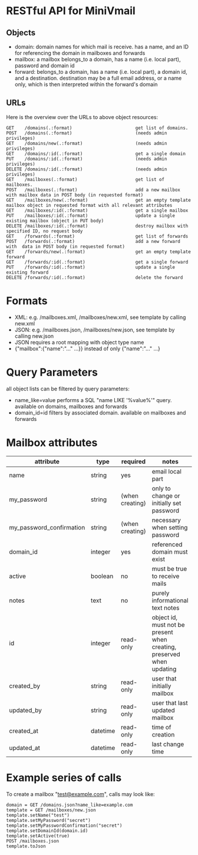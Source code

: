 RESTful API for MiniVmail
=========================

Objects
-------
* domain: domain names for which mail is receive. has a name, and an ID for referencing the domain in mailboxes and forwards
* mailbox: a mailbox belongs_to a domain, has a name (i.e. local part), password and domain id
* forward: belongs_to a domain, has a name (i.e. local part), a domain id, and a destination. destination may be a full email address, or a name only, which is then interpreted within the forward's domain


URLs
----
Here is the overview over the URLs to above object resources:

    GET    /domains(.:format)                        get list of domains.
    POST   /domains(.:format)                        (needs admin privileges)
    GET    /domains/new(.:format)                    (needs admin privileges)
    GET    /domains/:id(.:format)                    get a single domain
    PUT    /domains/:id(.:format)                    (needs admin privileges)
    DELETE /domains/:id(.:format)                    (needs admin privileges)
    GET    /mailboxes(.:format)                      get list of mailboxes. 
    POST   /mailboxes(.:format)                      add a new mailbox with mailbox data in POST body (in requested format)
    GET    /mailboxes/new(.:format)                  get an empty template mailbox object in requested format with all relevant attributes
    GET    /mailboxes/:id(.:format)                  get a single mailbox
    PUT    /mailboxes/:id(.:format)                  update a single existing mailbox (object in PUT body)
    DELETE /mailboxes/:id(.:format)                  destroy mailbox with specified ID, no request body
    GET    /forwards(.:format)                       get list of forwards
    POST   /forwards(.:format)                       add a new forward with  data in POST body (in requested format)
    GET    /forwards/new(.:format)                   get an empty template forward
    GET    /forwards/:id(.:format)                   get a single forward
    PUT    /forwards/:id(.:format)                   update a single existing forward
    DELETE /forwards/:id(.:format)                   delete the forward
 
Formats
=======
* XML: e.g. /mailboxes.xml, /mailboxes/new.xml, see template by calling new.xml
* JSON: e.g. /mailboxes.json, /mailboxes/new.json, see template by calling new.json
 * JSON requires a root mapping with object type name
 * {"mailbox":{"name":"..." ...}} instead of only {"name":"..." ...}
    
Query Parameters
================
all object lists can be filtered by query parameters:
* name_like=value performs a SQL "name LIKE '%value%'" query. available on domains, mailboxes and forwards
* domain_id=id filters by associated domain. available on mailboxes and forwards
	
Mailbox attributes
==================

attribute                | type     | required        | notes
---------                | ----     | --------        | -----
name                     | string   | yes             | email local part
my_password              | string   | (when creating) | only to change or initially set password
my_password_confirmation | string   | (when creating) | necessary when setting password
domain_id                | integer  | yes             | referenced domain must exist
active                   | boolean  | no              | must be true to receive mails
notes                    | text     | no              | purely informational text notes
id                       | integer  | read-only       | object id, must not be present when creating, preserved when updating
created_by               | string   | read-only       | user that initially mailbox  
updated_by               | string   | read-only       | user that last updated mailbox 
created_at               | datetime | read-only       | time of creation
updated_at               | datetime | read-only       | last change time

Example series of calls
=======================
To create a mailbox "test@example.com", calls may look like:

    domain = GET /domains.json?name_like=example.com
    template = GET /mailboxes/new.json
    template.setName("test")
    template.setMyPassword("secret")
    template.setMyPasswordConfirmation("secret")
    template.setDomainId(domain.id)
    template.setActive(true)
    POST /mailboxes.json
    template.toJson